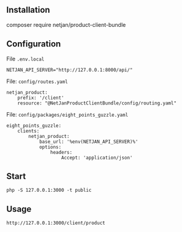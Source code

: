 ## Installation

composer require netjan/product-client-bundle

## Configuration

File `.env.local`
```
NETJAN_API_SERVER="http://127.0.0.1:8000/api/"
```

File: `config/routes.yaml`

```
netjan_product:
    prefix: '/client'
    resource: "@NetJanProductClientBundle/config/routing.yaml"
```

File: `config/packages/eight_points_guzzle.yaml`
```
eight_points_guzzle:
    clients:
        netjan_product:
            base_url: '%env(NETJAN_API_SERVER)%'
            options:
                headers:
                    Accept: 'application/json'
```


## Start

```
php -S 127.0.0.1:3000 -t public
```

## Usage

```
http://127.0.0.1:3000/client/product
```
